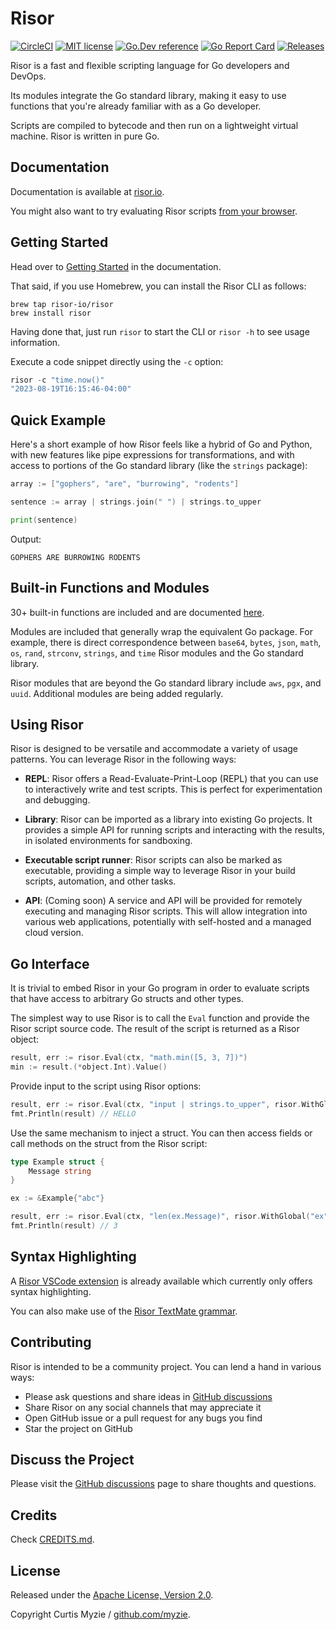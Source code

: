 # Risor

[![CircleCI](https://dl.circleci.com/status-badge/img/gh/risor-io/risor/tree/main.svg?style=svg)](https://dl.circleci.com/status-badge/redirect/gh/risor-io/risor/tree/main)
[![MIT license](https://img.shields.io/badge/license-MIT-brightgreen.svg)](https://opensource.org/licenses/MIT)
[![Go.Dev reference](https://img.shields.io/badge/go.dev-reference-blue?logo=go&logoColor=white)](https://pkg.go.dev/github.com/risor-io/risor)
[![Go Report Card](https://goreportcard.com/badge/github.com/risor-io/risor?style=flat-square)](https://goreportcard.com/report/github.com/risor-io/risor)
[![Releases](https://img.shields.io/github/release/risor-io/risor/all.svg?style=flat-square)](https://github.com/risor-io/risor/releases)

Risor is a fast and flexible scripting language for Go developers and DevOps.

Its modules integrate the Go standard library, making it easy to use functions
that you're already familiar with as a Go developer.

Scripts are compiled to bytecode and then run on a lightweight virtual machine.
Risor is written in pure Go.

## Documentation

Documentation is available at [risor.io](https://risor.io).

You might also want to try evaluating Risor scripts [from your browser](https://risor.io/#editor).

## Getting Started

Head over to [Getting Started](https://risor.io/docs) in the
documentation.

That said, if you use Homebrew, you can install the Risor CLI as follows:

```
brew tap risor-io/risor
brew install risor
```

Having done that, just run `risor` to start the CLI or `risor -h` to see
usage information.

Execute a code snippet directly using the `-c` option:

```go
risor -c "time.now()"
"2023-08-19T16:15:46-04:00"
```

## Quick Example

Here's a short example of how Risor feels like a hybrid of Go and Python, with
new features like pipe expressions for transformations, and with access to portions
of the Go standard library (like the `strings` package):

```go
array := ["gophers", "are", "burrowing", "rodents"]

sentence := array | strings.join(" ") | strings.to_upper

print(sentence)
```

Output:

```
GOPHERS ARE BURROWING RODENTS
```

## Built-in Functions and Modules

30+ built-in functions are included and are documented [here](https://risor.io/docs/builtins).

Modules are included that generally wrap the equivalent Go package. For example,
there is direct correspondence between `base64`, `bytes`, `json`, `math`, `os`,
`rand`, `strconv`, `strings`, and `time` Risor modules and the Go standard library.

Risor modules that are beyond the Go standard library include `aws`, `pgx`, and
`uuid`. Additional modules are being added regularly.

## Using Risor

Risor is designed to be versatile and accommodate a variety of usage patterns. You can leverage Risor in the following ways:

- **REPL**: Risor offers a Read-Evaluate-Print-Loop (REPL) that you can use to interactively write and test scripts. This is perfect for experimentation and debugging.

- **Library**: Risor can be imported as a library into existing Go projects. It provides a simple API for running scripts and interacting with the results, in isolated environments for sandboxing.

- **Executable script runner**: Risor scripts can also be marked as executable, providing a simple way to leverage Risor in your build scripts, automation, and other tasks.

- **API**: (Coming soon) A service and API will be provided for remotely executing and managing Risor scripts. This will allow integration into various web applications, potentially with self-hosted and a managed cloud version.

## Go Interface

It is trivial to embed Risor in your Go program in order to evaluate scripts
that have access to arbitrary Go structs and other types.

The simplest way to use Risor is to call the `Eval` function and provide the
Risor script source code. The result of the script is returned as a Risor object:

```go
result, err := risor.Eval(ctx, "math.min([5, 3, 7])")
min := result.(*object.Int).Value()
```

Provide input to the script using Risor options:

```go
result, err := risor.Eval(ctx, "input | strings.to_upper", risor.WithGlobal("input", "hello"))
fmt.Println(result) // HELLO
```

Use the same mechanism to inject a struct. You can then access fields or call
methods on the struct from the Risor script:

```go
type Example struct {
    Message string
}

ex := &Example{"abc"}

result, err := risor.Eval(ctx, "len(ex.Message)", risor.WithGlobal("ex", ex))
fmt.Println(result) // 3
```

## Syntax Highlighting

A [Risor VSCode extension](https://marketplace.visualstudio.com/items?itemName=CurtisMyzie.risor-language)
is already available which currently only offers syntax highlighting.

You can also make use of the [Risor TextMate grammar](./vscode/syntaxes/risor.grammar.json).

## Contributing

Risor is intended to be a community project. You can lend a hand in various ways:

- Please ask questions and share ideas in [GitHub discussions](https://github.com/risor-io/risor/discussions)
- Share Risor on any social channels that may appreciate it
- Open GitHub issue or a pull request for any bugs you find
- Star the project on GitHub

## Discuss the Project

Please visit the [GitHub discussions](https://github.com/risor-io/risor/discussions)
page to share thoughts and questions.

## Credits

Check [CREDITS.md](./CREDITS.md).

## License

Released under the [Apache License, Version 2.0](./LICENSE).

Copyright Curtis Myzie / [github.com/myzie](https://github.com/myzie).
